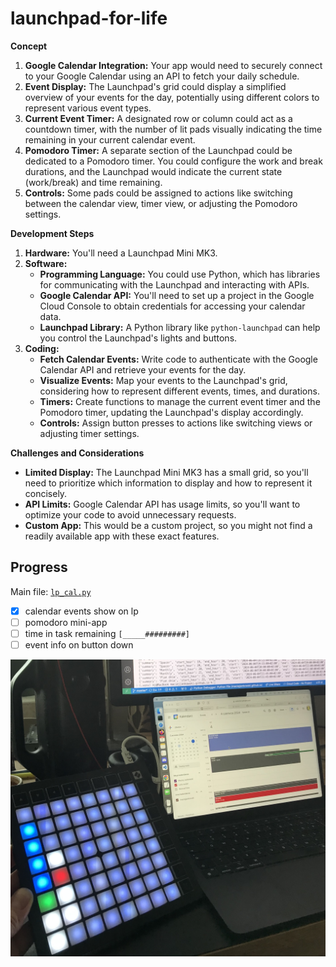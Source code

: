 # launchpad-for-life

**Concept**

1.  **Google Calendar Integration:** Your app would need to securely connect to your Google Calendar using an API to fetch your daily schedule.
2.  **Event Display:** The Launchpad's grid could display a simplified overview of your events for the day, potentially using different colors to represent various event types.
3.  **Current Event Timer:** A designated row or column could act as a countdown timer, with the number of lit pads visually indicating the time remaining in your current calendar event.
4.  **Pomodoro Timer:** A separate section of the Launchpad could be dedicated to a Pomodoro timer. You could configure the work and break durations, and the Launchpad would indicate the current state (work/break) and time remaining.
5.  **Controls:** Some pads could be assigned to actions like switching between the calendar view, timer view, or adjusting the Pomodoro settings.

**Development Steps**

1.  **Hardware:** You'll need a Launchpad Mini MK3.
2.  **Software:**
    *   **Programming Language:** You could use Python, which has libraries for communicating with the Launchpad and interacting with APIs.
    *   **Google Calendar API:** You'll need to set up a project in the Google Cloud Console to obtain credentials for accessing your calendar data.
    *   **Launchpad Library:** A Python library like `python-launchpad` can help you control the Launchpad's lights and buttons.
3.  **Coding:**
    *   **Fetch Calendar Events:** Write code to authenticate with the Google Calendar API and retrieve your events for the day.
    *   **Visualize Events:** Map your events to the Launchpad's grid, considering how to represent different events, times, and durations.
    *   **Timers:** Create functions to manage the current event timer and the Pomodoro timer, updating the Launchpad's display accordingly.
    *   **Controls:** Assign button presses to actions like switching views or adjusting timer settings.

**Challenges and Considerations**

*   **Limited Display:** The Launchpad Mini MK3 has a small grid, so you'll need to prioritize which information to display and how to represent it concisely.
*   **API Limits:** Google Calendar API has usage limits, so you'll want to optimize your code to avoid unnecessary requests.
*   **Custom App:** This would be a custom project, so you might not find a readily available app with these exact features.

## Progress

Main file: [`lp_cal.py`](https://github.com/maciejjankowski/launchpad-for-life/blob/main/lp_cal.py)

- [x] calendar events show on lp
- [ ] pomodoro mini-app
- [ ] time in task remaining `[_____#########]`
- [ ] event info on button down

![launchpad showing calendar events](img/example.jpg)
